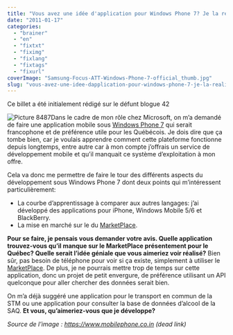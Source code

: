 ```yaml
---
title: "Vous avez une idée d'application pour Windows Phone 7? Je la réalise!"
date: "2011-01-17"
categories: 
  - "brainer"
  - "en"
  - "fixtxt"
  - "fiximg"
  - "fixlang"
  - "fixtags"
  - "fixurl"
coverImage: "Samsung-Focus-ATT-Windows-Phone-7-official_thumb.jpg"
slug: "vous-avez-une-idee-dapplication-pour-windows-phone-7-je-la-realise"
---
```


Ce billet a été initialement rédigé sur le défunt blogue 42

![Picture 8487](images/Samsung-Focus-ATT-Windows-Phone-7-official_thumb.jpg "Picture 8487")Dans le cadre de mon rôle chez Microsoft, on m’a demandé de faire une application mobile sous [Windows Phone 7](https://www.microsoft.com/windowsphone/fr-ca/default.aspx) qui serait francophone et de préférence utile pour les Québécois. Je dois dire que ça tombe bien, car je voulais apprendre comment cette plateforme fonctionne depuis longtemps, entre autre car à mon compte j’offrais un service de développement mobile et qu’il manquait ce système d’exploitation à mon offre.

Cela va donc me permettre de faire le tour des différents aspects du développement sous Windows Phone 7 dont deux points qui m’intéressent particulièrement:

- La courbe d’apprentissage à comparer aux autres langages: j’ai développé des applications pour iPhone, Windows Mobile 5/6 et BlackBerry.
- La mise en marché sur le du [MarketPlace](https://www.microsoft.com/windowsphone/en-ca/apps/default.aspx).

**Pour se faire, je pensais vous demander votre avis. Quelle application trouvez-vous qu’il manque sur le MarketPlace présentement pour le Québec? Quelle serait l’idée géniale que vous aimeriez voir réalisé?** Bien sûr, pas besoin de téléphone pour voir si ça existe, simplement à utiliser le [MarketPlace](https://www.microsoft.com/windowsphone/en-ca/apps/default.aspx). De plus, je ne pourrais mettre trop de temps sur cette application, donc un projet de petit envergure, de préférence utilisant un API quelconque pour aller chercher des données serait bien.

On m’a déjà suggéré une application pour le transport en commun de la STM ou une application pour consulter la base de données d’alcool de la SAQ. **Et vous, qu’aimeriez-vous que je développe?**

_Source de l’image :_ _https://www.mobilephone.co.in (dead link)_
